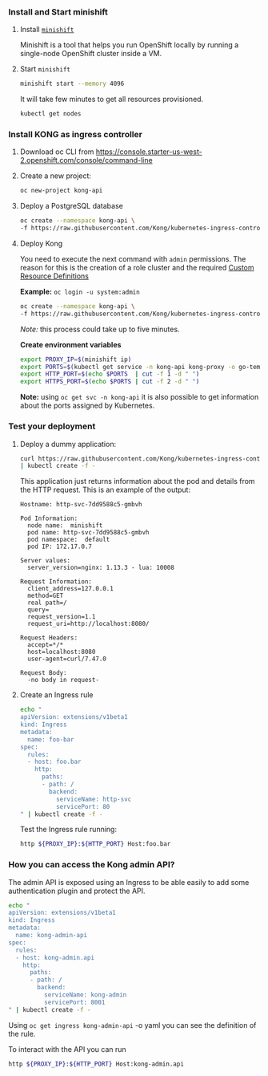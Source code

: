 ### Install and Start minishift
1. Install [`minishift`](0)

   Minishift is a tool that helps you run OpenShift locally by running a single-node OpenShift cluster inside a VM.

2. Start `minishift`

   ```bash
   minishift start --memory 4096
   ```

   It will take few minutes to get all resources provisioned.

   ```bash
   kubectl get nodes
   ```

### Install KONG as ingress controller

1. Download oc CLI from https://console.starter-us-west-2.openshift.com/console/command-line

2. Create a new project:

   ```bash
   oc new-project kong-api
   ```

3. Deploy a PostgreSQL database

   ```bash
   oc create --namespace kong-api \
   -f https://raw.githubusercontent.com/Kong/kubernetes-ingress-controller/master/deploy/single/postgres-openshift.yaml
   ```

4. Deploy Kong

   You need to execute the next command with `admin` permissions. The reason for this is the creation of a role cluster and the required [Custom Resource Definitions](1)

   **Example:** `oc login -u system:admin`

   ```bash
   oc create --namespace kong-api \
   -f https://raw.githubusercontent.com/Kong/kubernetes-ingress-controller/master/deploy/single/kong-resources-openshift.yaml
   ```

   *Note:* this process could take up to five minutes.

   **Create environment variables**

   ```bash
   export PROXY_IP=$(minishift ip)
   export PORTS=$(kubectl get service -n kong-api kong-proxy -o go-template='{{range .spec.ports}}{{.nodePort}} {{end}}')
   export HTTP_PORT=$(echo $PORTS  | cut -f 1 -d " ")
   export HTTPS_PORT=$(echo $PORTS | cut -f 2 -d " ")
   ```

   **Note:** using `oc get svc -n kong-api` it is also possible to get information about the ports assigned by Kubernetes.

### Test your deployment

1. Deploy a dummy application:

   ```bash
   curl https://raw.githubusercontent.com/Kong/kubernetes-ingress-controller/master/deploy/manifests/dummy-application-openshift.yaml \
   | kubectl create -f -
   ```

   This application just returns information about the pod and details from the HTTP request.
This is an example of the output:

   ```console
   Hostname: http-svc-7dd9588c5-gmbvh
   
   Pod Information:
     node name:  minishift
     pod name: http-svc-7dd9588c5-gmbvh
     pod namespace:  default
     pod IP: 172.17.0.7
   
   Server values:
     server_version=nginx: 1.13.3 - lua: 10008
   
   Request Information:
     client_address=127.0.0.1
     method=GET
     real path=/
     query=
     request_version=1.1
     request_uri=http://localhost:8080/
   
   Request Headers:
     accept=*/*
     host=localhost:8080
     user-agent=curl/7.47.0
   
   Request Body:
     -no body in request-
   ```

2. Create an Ingress rule

   ```bash
   echo "
   apiVersion: extensions/v1beta1
   kind: Ingress
   metadata:
     name: foo-bar
   spec:
     rules:
     - host: foo.bar
       http:
         paths:
         - path: /
           backend:
             serviceName: http-svc
             servicePort: 80
   " | kubectl create -f -
   ```

   Test the Ingress rule running:

   ```bash
   http ${PROXY_IP}:${HTTP_PORT} Host:foo.bar
   ```
### How you can access the Kong admin API?

The admin API is exposed using an Ingress to be able easily to add some authentication plugin and protect the API.

```bash
echo "
apiVersion: extensions/v1beta1
kind: Ingress
metadata:
  name: kong-admin-api
spec:
  rules:
  - host: kong-admin.api
    http:
      paths:
      - path: /
        backend:
          serviceName: kong-admin
          servicePort: 8001
" | kubectl create -f -
```

Using `oc get ingress kong-admin-api` -o yaml you can see the definition of the rule.

To interact with the API you can run

```bash
http ${PROXY_IP}:${HTTP_PORT} Host:kong-admin.api
```

[0]: https://github.com/minishift/minishift
[1]: https://kubernetes.io/docs/tasks/access-kubernetes-api/extend-api-custom-resource-definitions/
